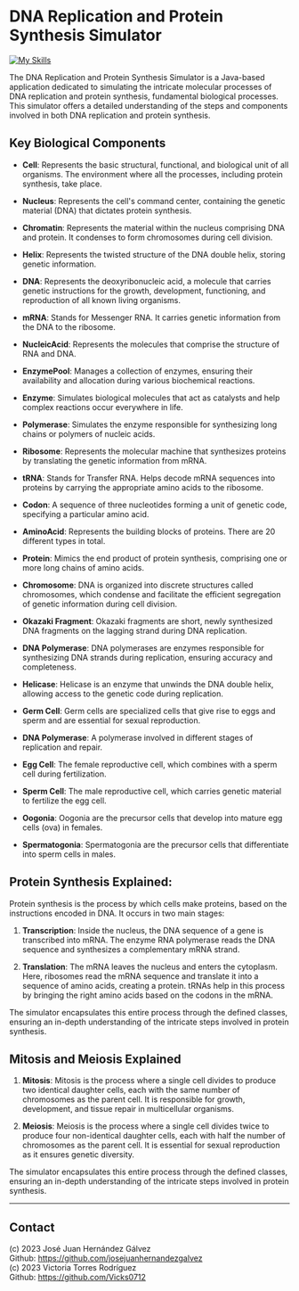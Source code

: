 # DNA Replication and Protein Synthesis Simulator
[![My Skills](https://skillicons.dev/icons?i=java&perline=3)](https://skillicons.dev)


The DNA Replication and Protein Synthesis Simulator is a Java-based application dedicated to simulating the intricate molecular processes of DNA replication and protein synthesis, fundamental biological processes. This simulator offers a detailed understanding of the steps and components involved in both DNA replication and protein synthesis.

## Key Biological Components

- **Cell**: Represents the basic structural, functional, and biological unit of all organisms. The environment where all the processes, including protein synthesis, take place.

- **Nucleus**: Represents the cell's command center, containing the genetic material (DNA) that dictates protein synthesis.

- **Chromatin**: Represents the material within the nucleus comprising DNA and protein. It condenses to form chromosomes during cell division.

- **Helix**: Represents the twisted structure of the DNA double helix, storing genetic information.

- **DNA**: Represents the deoxyribonucleic acid, a molecule that carries genetic instructions for the growth, development, functioning, and reproduction of all known living organisms.

- **mRNA**: Stands for Messenger RNA. It carries genetic information from the DNA to the ribosome.

- **NucleicAcid**: Represents the molecules that comprise the structure of RNA and DNA.

- **EnzymePool**: Manages a collection of enzymes, ensuring their availability and allocation during various biochemical reactions.

- **Enzyme**: Simulates biological molecules that act as catalysts and help complex reactions occur everywhere in life.

- **Polymerase**: Simulates the enzyme responsible for synthesizing long chains or polymers of nucleic acids.

- **Ribosome**: Represents the molecular machine that synthesizes proteins by translating the genetic information from mRNA.

- **tRNA**: Stands for Transfer RNA. Helps decode mRNA sequences into proteins by carrying the appropriate amino acids to the ribosome.

- **Codon**: A sequence of three nucleotides forming a unit of genetic code, specifying a particular amino acid.

- **AminoAcid**: Represents the building blocks of proteins. There are 20 different types in total.

- **Protein**: Mimics the end product of protein synthesis, comprising one or more long chains of amino acids.

- **Chromosome**: DNA is organized into discrete structures called chromosomes, which condense and facilitate the efficient segregation of genetic information during cell division.

- **Okazaki Fragment**: Okazaki fragments are short, newly synthesized DNA fragments on the lagging strand during DNA replication.

- **DNA Polymerase**: DNA polymerases are enzymes responsible for synthesizing DNA strands during replication, ensuring accuracy and completeness.

- **Helicase**: Helicase is an enzyme that unwinds the DNA double helix, allowing access to the genetic code during replication.

- **Germ Cell**: Germ cells are specialized cells that give rise to eggs and sperm and are essential for sexual reproduction.

- **DNA Polymerase**: A polymerase involved in different stages of replication and repair.

- **Egg Cell**: The female reproductive cell, which combines with a sperm cell during fertilization.

- **Sperm Cell**: The male reproductive cell, which carries genetic material to fertilize the egg cell.

- **Oogonia**: Oogonia are the precursor cells that develop into mature egg cells (ova) in females.

- **Spermatogonia**: Spermatogonia are the precursor cells that differentiate into sperm cells in males.

## Protein Synthesis Explained:

Protein synthesis is the process by which cells make proteins, based on the instructions encoded in DNA. It occurs in two main stages:

1. **Transcription**: Inside the nucleus, the DNA sequence of a gene is transcribed into mRNA. The enzyme RNA polymerase reads the DNA sequence and synthesizes a complementary mRNA strand.

2. **Translation**: The mRNA leaves the nucleus and enters the cytoplasm. Here, ribosomes read the mRNA sequence and translate it into a sequence of amino acids, creating a protein. tRNAs help in this process by bringing the right amino acids based on the codons in the mRNA.

The simulator encapsulates this entire process through the defined classes, ensuring an in-depth understanding of the intricate steps involved in protein synthesis.

## Mitosis and Meiosis Explained

1. **Mitosis**: Mitosis is the process where a single cell divides to produce two identical daughter cells, each with the same number of chromosomes as the parent cell. It is responsible for growth, development, and tissue repair in multicellular organisms.

2. **Meiosis**: Meiosis is the process where a single cell divides twice to produce four non-identical daughter cells, each with half the number of chromosomes as the parent cell. It is essential for sexual reproduction as it ensures genetic diversity.

The simulator encapsulates this entire process through the defined classes, ensuring an in-depth understanding of the intricate steps involved in protein synthesis.


---

## Contact

(c) 2023 José Juan Hernández Gálvez
<br>Github: https://github.com/josejuanhernandezgalvez <br>
(c) 2023 Victoria Torres Rodríguez          
Github: https://github.com/Vicks0712
